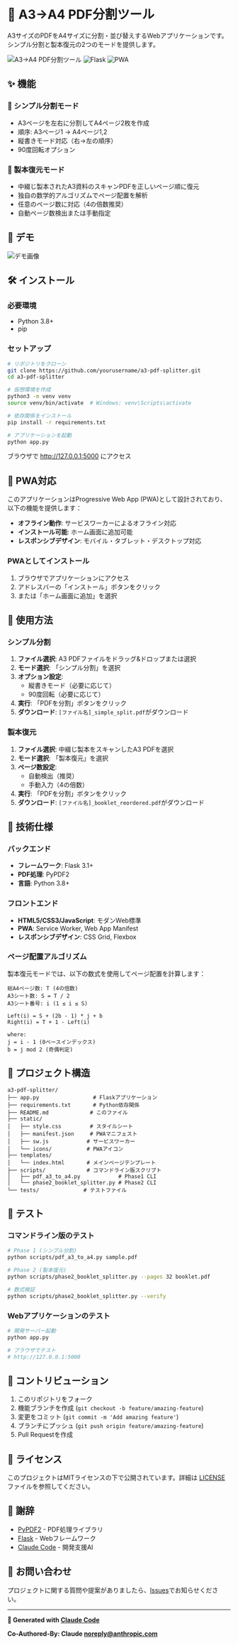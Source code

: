 # 📄 A3→A4 PDF分割ツール

A3サイズのPDFをA4サイズに分割・並び替えするWebアプリケーションです。シンプル分割と製本復元の2つのモードを提供します。

![A3→A4 PDF分割ツール](https://img.shields.io/badge/Python-3.8+-blue) ![Flask](https://img.shields.io/badge/Flask-3.1+-green) ![PWA](https://img.shields.io/badge/PWA-Ready-purple)

## ✨ 機能

### 📄 シンプル分割モード
- A3ページを左右に分割してA4ページ2枚を作成
- 順序: A3ページ1 → A4ページ1,2
- 縦書きモード対応（右→左の順序）
- 90度回転オプション

### 📖 製本復元モード
- 中綴じ製本されたA3資料のスキャンPDFを正しいページ順に復元
- 独自の数学的アルゴリズムでページ配置を解析
- 任意のページ数に対応（4の倍数推奨）
- 自動ページ数検出または手動指定

## 🚀 デモ

![デモ画像](https://via.placeholder.com/800x600/667eea/ffffff?text=A3%E2%86%92A4+PDF%E5%88%86%E5%89%B2%E3%83%84%E3%83%BC%E3%83%AB)

## 🛠️ インストール

### 必要環境
- Python 3.8+
- pip

### セットアップ

```bash
# リポジトリをクローン
git clone https://github.com/yourusername/a3-pdf-splitter.git
cd a3-pdf-splitter

# 仮想環境を作成
python3 -m venv venv
source venv/bin/activate  # Windows: venv\Scripts\activate

# 依存関係をインストール
pip install -r requirements.txt

# アプリケーションを起動
python app.py
```

ブラウザで http://127.0.0.1:5000 にアクセス

## 📱 PWA対応

このアプリケーションはProgressive Web App (PWA)として設計されており、以下の機能を提供します：

- **オフライン動作**: サービスワーカーによるオフライン対応
- **インストール可能**: ホーム画面に追加可能
- **レスポンシブデザイン**: モバイル・タブレット・デスクトップ対応

### PWAとしてインストール

1. ブラウザでアプリケーションにアクセス
2. アドレスバーの「インストール」ボタンをクリック
3. または「ホーム画面に追加」を選択

## 🎯 使用方法

### シンプル分割

1. **ファイル選択**: A3 PDFファイルをドラッグ&ドロップまたは選択
2. **モード選択**: 「シンプル分割」を選択
3. **オプション設定**:
   - 縦書きモード（必要に応じて）
   - 90度回転（必要に応じて）
4. **実行**: 「PDFを分割」ボタンをクリック
5. **ダウンロード**: `[ファイル名]_simple_split.pdf`がダウンロード

### 製本復元

1. **ファイル選択**: 中綴じ製本をスキャンしたA3 PDFを選択
2. **モード選択**: 「製本復元」を選択
3. **ページ数設定**:
   - 自動検出（推奨）
   - 手動入力（4の倍数）
4. **実行**: 「PDFを分割」ボタンをクリック
5. **ダウンロード**: `[ファイル名]_booklet_reordered.pdf`がダウンロード

## 🔧 技術仕様

### バックエンド
- **フレームワーク**: Flask 3.1+
- **PDF処理**: PyPDF2
- **言語**: Python 3.8+

### フロントエンド
- **HTML5/CSS3/JavaScript**: モダンWeb標準
- **PWA**: Service Worker, Web App Manifest
- **レスポンシブデザイン**: CSS Grid, Flexbox

### ページ配置アルゴリズム

製本復元モードでは、以下の数式を使用してページ配置を計算します：

```
総A4ページ数: T (4の倍数)
A3シート数: S = T / 2
A3シート番号: i (1 ≤ i ≤ S)

Left(i) = S + (2b - 1) * j + b
Right(i) = T + 1 - Left(i)

where:
j = i - 1 (0ベースインデックス)
b = j mod 2 (奇偶判定)
```

## 📁 プロジェクト構造

```
a3-pdf-splitter/
├── app.py                 # Flaskアプリケーション
├── requirements.txt       # Python依存関係
├── README.md             # このファイル
├── static/
│   ├── style.css         # スタイルシート
│   ├── manifest.json     # PWAマニフェスト
│   ├── sw.js            # サービスワーカー
│   └── icons/           # PWAアイコン
├── templates/
│   └── index.html       # メインページテンプレート
├── scripts/             # コマンドライン版スクリプト
│   ├── pdf_a3_to_a4.py            # Phase1 CLI
│   └── phase2_booklet_splitter.py # Phase2 CLI
└── tests/              # テストファイル
```

## 🧪 テスト

### コマンドライン版のテスト

```bash
# Phase 1 (シンプル分割)
python scripts/pdf_a3_to_a4.py sample.pdf

# Phase 2 (製本復元)
python scripts/phase2_booklet_splitter.py --pages 32 booklet.pdf

# 数式検証
python scripts/phase2_booklet_splitter.py --verify
```

### Webアプリケーションのテスト

```bash
# 開発サーバー起動
python app.py

# ブラウザでテスト
# http://127.0.0.1:5000
```

## 🤝 コントリビューション

1. このリポジトリをフォーク
2. 機能ブランチを作成 (`git checkout -b feature/amazing-feature`)
3. 変更をコミット (`git commit -m 'Add amazing feature'`)
4. ブランチにプッシュ (`git push origin feature/amazing-feature`)
5. Pull Requestを作成

## 📄 ライセンス

このプロジェクトはMITライセンスの下で公開されています。詳細は [LICENSE](LICENSE) ファイルを参照してください。

## 🙏 謝辞

- [PyPDF2](https://pypdf2.readthedocs.io/) - PDF処理ライブラリ
- [Flask](https://flask.palletsprojects.com/) - Webフレームワーク
- [Claude Code](https://claude.ai/code) - 開発支援AI

## 📧 お問い合わせ

プロジェクトに関する質問や提案がありましたら、[Issues](https://github.com/yourusername/a3-pdf-splitter/issues)でお知らせください。

---

**🤖 Generated with [Claude Code](https://claude.ai/code)**

**Co-Authored-By: Claude <noreply@anthropic.com>**